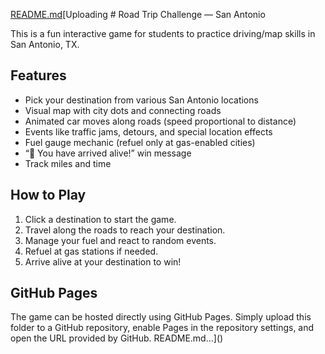 [README.md](https://github.com/user-attachments/files/22183319/README.md)[Uploading # Road Trip Challenge — San Antonio

This is a fun interactive game for students to practice driving/map skills in San Antonio, TX.

## Features

- Pick your destination from various San Antonio locations
- Visual map with city dots and connecting roads
- Animated car moves along roads (speed proportional to distance)
- Events like traffic jams, detours, and special location effects
- Fuel gauge mechanic (refuel only at gas-enabled cities)
- “🎉 You have arrived alive!” win message
- Track miles and time

## How to Play

1. Click a destination to start the game.
2. Travel along the roads to reach your destination.
3. Manage your fuel and react to random events.
4. Refuel at gas stations if needed.
5. Arrive alive at your destination to win!

## GitHub Pages

The game can be hosted directly using GitHub Pages. Simply upload this folder to a GitHub repository, enable Pages in the repository settings, and open the URL provided by GitHub.
README.md…]()
